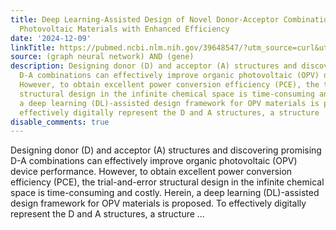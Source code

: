 ```yaml
---
title: Deep Learning-Assisted Design of Novel Donor-Acceptor Combinations for Organic
  Photovoltaic Materials with Enhanced Efficiency
date: '2024-12-09'
linkTitle: https://pubmed.ncbi.nlm.nih.gov/39648547/?utm_source=curl&utm_medium=rss&utm_campaign=pubmed-2&utm_content=1x5bM_TNL8gjogAcnslpo2s2PbDe-61JVM2h9yowOYSiZ7Dkrt&fc=20220919211934&ff=20241209184151&v=2.18.0.post9+e462414
source: (graph neural network) AND (gene)
description: Designing donor (D) and acceptor (A) structures and discovering promising
  D-A combinations can effectively improve organic photovoltaic (OPV) device performance.
  However, to obtain excellent power conversion efficiency (PCE), the trial-and-error
  structural design in the infinite chemical space is time-consuming and costly. Herein,
  a deep learning (DL)-assisted design framework for OPV materials is proposed. To
  effectively digitally represent the D and A structures, a structure ...
disable_comments: true
---
```

Designing donor (D) and acceptor (A) structures and discovering promising D-A combinations can effectively improve organic photovoltaic (OPV) device performance. However, to obtain excellent power conversion efficiency (PCE), the trial-and-error structural design in the infinite chemical space is time-consuming and costly. Herein, a deep learning (DL)-assisted design framework for OPV materials is proposed. To effectively digitally represent the D and A structures, a structure ...